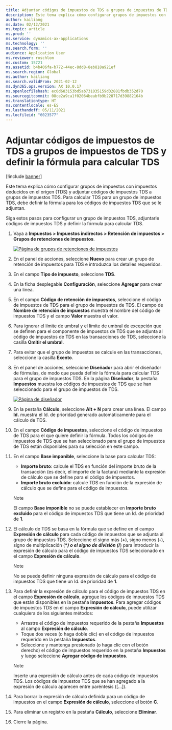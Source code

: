 ```yaml
---
title: Adjuntar códigos de impuestos de TDS a grupos de impuestos de TDS y definir la fórmula para calcular TDS
description: Este tema explica cómo configurar grupos de impuestos con impuestos deducidos en el origen (TDS) y adjuntar códigos de impuestos TDS a grupos de impuestos TDS. Para calcular TDS para un grupo de impuestos TDS, debe definir la fórmula para los códigos de impuestos TDS que se le adjuntan.
author: kailiang
ms.date: 02/12/2021
ms.topic: article
ms.prod: ''
ms.service: dynamics-ax-applications
ms.technology: ''
ms.search.form: ''
audience: Application User
ms.reviewer: roschlom
ms.custom: 15721
ms.assetid: b4b406fa-b772-44ec-8dd8-8eb818a921ef
ms.search.region: Global
ms.author: kailiang
ms.search.validFrom: 2021-02-12
ms.dyn365.ops.version: AX 10.0.17
ms.openlocfilehash: ec0d683153bd5ab731035159d32881fbdb352d70
ms.sourcegitcommit: 08ce2a9ca1f02064beabfb9b228717d39882164b
ms.translationtype: HT
ms.contentlocale: es-ES
ms.lasthandoff: 05/11/2021
ms.locfileid: "6023577"
---
```

# <a name="attach-tds-tax-codes-to-tds-tax-groups-and-define-the-formula-for-calculating-tds"></a>Adjuntar códigos de impuestos de TDS a grupos de impuestos de TDS y definir la fórmula para calcular TDS

[!include [banner](../includes/banner.md)]

Este tema explica cómo configurar grupos de impuestos con impuestos deducidos en el origen (TDS) y adjuntar códigos de impuestos TDS a grupos de impuestos TDS. Para calcular TDS para un grupo de impuestos TDS, debe definir la fórmula para los códigos de impuestos TDS que se le adjuntan.

Siga estos pasos para configurar un grupo de impuestos TDS, adjuntarle códigos de impuestos TDS y definir la fórmula para calcular TDS.

1. Vaya a **Impuestos \> Impuestos indirectos \> Retención de impuestos \> Grupos de retenciones de impuestos**.

    [![Página de grupos de retenciones de impuestos](./media/apac-ind-TDS-29.png)](./media/apac-ind-TDS-29.png)

2. En el panel de acciones, seleccione **Nuevo** para crear un grupo de retención de impuestos para TDS e introduzca los detalles requeridos.
3. En el campo **Tipo de impuesto**, seleccione **TDS**.
4. En la ficha desplegable **Configuración**, seleccione **Agregar** para crear una línea.
5. En el campo **Código de retención de impuestos**, seleccione el código de impuestos de TDS para el grupo de impuestos de TDS. El campo de **Nombre de retención de impuestos** muestra el nombre del código de impuestos TDS y el campo **Valor** muestra el valor.
6. Para ignorar el límite de umbral y el límite de umbral de excepción que se definen para el componente de impuestos de TDS que se adjunta al código de impuestos de TDS en las transacciones de TDS, seleccione la casilla **Omitir el umbral**.
7. Para evitar que el grupo de impuestos se calcule en las transacciones, seleccione la casilla **Exento**.
8. En el panel de acciones, seleccione **Diseñador** para abrir el diseñador de fórmulas, de modo que pueda definir la fórmula para calcular TDS para el grupo de impuestos TDS. En la página **Diseñador**, la pestaña **Impuestos** muestra los códigos de impuestos de TDS que se han seleccionado para el grupo de impuestos de TDS.

    [![Página de diseñador](./media/apac-ind-TDS-30.png)](./media/apac-ind-TDS-30.png)

9. En la pestaña **Cálculo**, seleccione **Alt + N** para crear una línea. El campo **Id.** muestra el Id. de prioridad generado automáticamente para el cálculo de TDS.
10. En el campo **Código de impuestos**, seleccione el código de impuestos de TDS para el que quiere definir la fórmula. Todos los códigos de impuestos de TDS que se han seleccionado para el grupo de impuestos de TDS están disponibles para su selección en este campo.
11. En el campo **Base imponible**, seleccione la base para calcular TDS:

    - **Importe bruto**: calcule el TDS en función del importe bruto de la transacción (es decir, el importe de la factura) mediante la expresión de cálculo que se define para el código de impuestos.
    - **Importe bruto excluido**: calcule TDS en función de la expresión de cálculo que se define para el código de impuestos.

    > [!NOTE]
    > El campo **Base imponible** no se puede establecer en **Importe bruto excluido** para el código de impuestos TDS que tiene un Id. de prioridad de **1**.

12. El cálculo de TDS se basa en la fórmula que se define en el campo **Expresión de cálculo** para cada código de impuestos que se adjunta al grupo de impuestos TDS. Seleccione el signo más (**+**), signo menos (**-**), signo de multiplicación (**\**_) o el signo de división (_*/**) para introducir la expresión de cálculo para el código de impuestos TDS seleccionado en el campo **Expresión de cálculo**.

    > [!NOTE]
    > No se puede definir ninguna expresión de cálculo para el código de impuestos TDS que tiene un Id. de prioridad de **1**.

13. Para definir la expresión de cálculo para el código de impuestos TDS en el campo **Expresión de cálculo**, agregue los códigos de impuestos TDS que están disponibles en la pestaña **Impuestos**. Para agregar códigos de impuestos TDS en el campo **Expresión de cálculo**, puede utilizar cualquiera de los siguientes métodos:

    - Arrastre el código de impuestos requerido de la pestaña **Impuestos** al campo **Expresión de cálculo**.
    - Toque dos veces (o haga doble clic) en el código de impuestos requerido en la pestaña **Impuestos**.
    - Seleccione y mantenga presionado (o haga clic con el botón derecho) el código de impuestos requerido en la pestaña **Impuestos** y luego seleccione **Agregar código de impuestos**.

    > [!NOTE]
    > Inserte una expresión de cálculo antes de cada código de impuestos TDS. Los códigos de impuestos TDS que se han agregado a la expresión de cálculo aparecen entre paréntesis (\[...\]).

14. Para borrar la expresión de cálculo definida para un código de impuestos en el campo **Expresión de cálculo**, seleccione el botón **C**.
15. Para eliminar un registro en la pestaña **Cálculo**, seleccione **Eliminar**.
16. Cierre la página.
